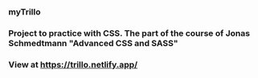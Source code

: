 ### myTrillo
### Project to practice with CSS. The part of the course of Jonas Schmedtmann "Advanced CSS and SASS"
### View at https://trillo.netlify.app/
